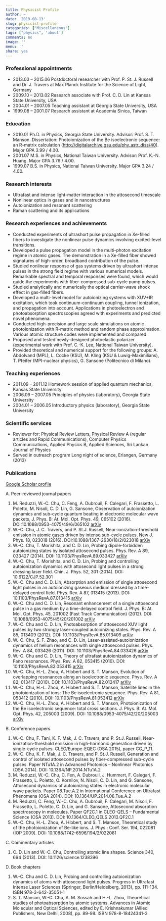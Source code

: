 ```yaml
---
title: Physicist Profile
author: ~
date: '2019-08-13'
slug: physicist-profile
categories: ["Miscellaneous"]
tags: ["physics", 'about']
comments: no
image: ''
menu: ''
share: yes
---
```


### Professional appointments

- 2013.03 – 2015.06 Postdoctoral researcher with Prof. P. St. J. Russell and Dr. J. Travers at Max Planck Institute for the Science of Light, Germany
- 2009.10 – 2013.02 Research associate with Prof. C. D. Lin at Kansas State University, USA
- 2004.01 – 2007.05 Teaching assistant at Georgia State University, USA
- 1999.08 – 2001.07 Research assistant at Academia Sinica, Taiwan

### Education

- 2010.01 Ph.D. in Physics, Georgia State University. Advisor: Prof. S. T. Manson. Dissertation: Photoionization of the Be isoelectronic sequence: an R-matrix calculation (http://digitalarchive.gsu.edu/phy_astr_diss/40). Major GPA 3.99 / 4.00.
- 2001.07 M.S. in Physics, National Taiwan University. Advisor: Prof. K.-N. Huang. Major GPA 3.76 / 4.00.
- 1999.07 B.S. in Physics, National Taiwan University. Major GPA 3.24 / 4.00.

### Research interests

- Ultrafast and intense light-matter interaction in the attosecond timescale
- Nonlinear optics in gases and in nanostructures
- Autoionization and resonant scattering
- Raman scattering and its applications

### Research experiences and achievements

- Conducted experiments of ultrashort pulse propagation in Xe-filled fibers to investigate the nonlinear pulse dynamics involving excited-level transitions.
- Developed a pulse propagation model in the multi-photon excitation regime in atomic gases. The demonstration in a Xe-filled fiber showed signatures of high-order, broadband contribution of the pulse.
- Studied nonlinear response of gas systems driven by ultrashort intense pulses in the strong field regime with various numerical models. Remarkable spectral and temporal responses were found, which would guide the experiments with fiber-compressed sub-cycle pump pulses.
- Studied analytically and numerically the optical carrier-wave shock effect in gas-filled fibers.
- Developed a multi-level model for autoionizing systems with XUV+IR excitation, which took continuum-continuum coupling, tunnel ionization, and propagation into account. Applications in photoelectron and photoabsorption spectroscopies agreed with experiments and predicted novel phenomena.
- Conducted high-precision and large scale simulations on atomic photoionization with R-matrix method and random phase approximation. Various atomic structure codes were implemented and compared.
- Proposed and tested newly-designed photoelastic polarizer (experimental work with Prof. C.-K. Lee, National Taiwan University).
- Provided theoretical and numerical support for the following groups: A. Abdolvand (MPL), L. Cocke (KSU), M. Kling (KSU & Luwig-Maximilians), T. Pfeifer (MPI-nuclear physics), G. Sansone (Politecnico di Milano).

### Teaching experiences

- 2011.09 – 2011.12 Homework session of applied quantum mechanics, Kansas State University
- 2006.09 – 2007.05 Principles of physics (laboratory), Georgia State University
- 2004.01 – 2006.05 Introductory physics (laboratory), Georgia State University

### Scientific services

- Reviewer for: Physical Review Letters, Physical Review A (regular articles and Rapid Communications), Computer Physics Communications, Applied Physics B, Applied Sciences, Sri Lankan Journal of Physics
- Served in outreach program Long night of science, Erlangen, Germany (2013)

### Publications

[Google Scholar profile](https://scholar.google.com/citations?user=4_rj7C0AAAAJ&hl=en)

A. Peer-reviewed journal papers

1.	M. Reduzzi, W.-C. Chu, C. Feng, A. Dubrouil, F. Calegari, F. Frassetto, L. Poletto, M. Nisoli, C. D. Lin, G. Sansone, Observation of autoionization dynamics and sub-cycle quantum beating in electronic molecular wave packets, J. Phys. B: At. Mol. Opt. Phys. 49, 065102 (2016). DOI:10.1088/0953-4075/49/6/065102 [arXiv](https://arxiv.org/abs/1902.10136)
2.	W.-C. Chu, J. C. Travers, and P. St.J. Russell, Near-ionization-threshold emission in atomic gases driven by intense sub-cycle pulses, New J. Phys. 18, 023018 (2016). DOI:10.1088/1367-2630/18/2/023018 [arXiv](https://arxiv.org/abs/1503.07324)
3.	W.-C. Chu, T. Morishita, and C. D. Lin, Probing dipole-forbidden autoionizing states by isolated attosecond pulses. Phys. Rev. A 89, 033427 (2014). DOI: 10.1103/PhysRevA.89.033427 [arXiv](https://arxiv.org/abs/1402.3128)
4.	W.-C. Chu, T. Morishita, and C. D. Lin, Probing and controlling autoionization dynamics with attosecond light pulses in a strong dressing laser field. Chin. J. Phys. 52, 301 (2014). DOI: 10.6122/CJP.52.301
5.	W.-C. Chu and C. D. Lin, Absorption and emission of single attosecond light pulses in an autoionizing gaseous medium dressed by a time-delayed control field. Phys. Rev. A 87, 013415 (2013). DOI: 10.1103/PhysRevA.87.013415 [arXiv](https://arxiv.org/abs/1211.6172)
6.	W.-C. Chu and C. D. Lin, Resonant enhancement of a single attosecond pulse in a gas medium by a time-delayed control field. J. Phys. B: At. Mol. Opt. Phys. 45, 201002 (Fast Track Communication) (2012). DOI: 10.1088/0953-4075/45/20/201002 [arXiv](https://arxiv.org/abs/1205.4767)
7.	W.-C. Chu and C. D. Lin, Photoabsorption of attosecond XUV light pulses by two strongly laser-coupled autoionizing states. Phys. Rev. A 85, 013409 (2012). DOI: 10.1103/PhysRevA.85.013409 [arXiv](https://arxiv.org/abs/1205.4766)
8.	W.-C. Chu, S. F. Zhao, and C. D. Lin, Laser-assisted-autoionization dynamics of helium resonances with single attosecond pulses. Phys. Rev. A 84, 033426 (2011). DOI: 10.1103/PhysRevA.84.033426 [arXiv](https://arxiv.org/abs/1205.4775)
9.	W.-C. Chu and C. D. Lin, Theory of ultrafast autoionization dynamics of Fano resonances. Phys. Rev. A 82, 053415 (2010). DOI: 10.1103/PhysRevA.82.053415 [arXiv](https://arxiv.org/abs/1205.5476)
10.	W.-C. Chu, H.-L. Zhou, A. Hibbert and S. T. Manson, Evolution of overlapping resonances along an isoelectronic sequence. Phys. Rev. A 82, 013417 (2010). DOI: 10.1103/PhysRevA.82.013417 [arXiv](https://arxiv.org/abs/1205.5481)
11.	W.-C. Chu, H.-L. Zhou, A. Hibbert and S. T. Manson, Satellite lines in the photoionization of ions: The Be isoelectronic sequence. Phys. Rev. A 81, 053412 (2010). DOI: 10.1103/PhysRevA.81.053412 [arXiv](https://arxiv.org/abs/1205.5495)
12.	W.-C. Chu, H.-L. Zhou, A. Hibbert and S. T. Manson, Photoionization of the Be isoelectronic sequence: total cross sections. J. Phys. B: At. Mol. Opt. Phys. 42, 205003 (2009). DOI: 10.1088/0953-4075/42/20/205003 [arXiv](https://arxiv.org/abs/1205.5590)

B. Conference papers

1.	W.-C. Chu, F. Tani, K. F. Mak, J. C. Travers, and P. St.J. Russell, Near-ionization-threshold emission in high-harmonic generation driven by single-cycle pulses. CLEO/Europe-EQEC (OSA 2015), paper CG_P_11.
2.	W.-C. Chu, K. F. Mak, J. C. Travers, and P. St.J. Russell, Generation and control of isolated attosecond pulses by fiber-compressed sub-cycle pulses. Paper NTu1A.2 in Advanced Photonics – Nonlinear Photonics (OSA 2014). DOI: 10.1364/NP.2014.NTu1A.2
3.	M. Reduzzi, W.-C. Chu, C. Fen, A. Dubrouil, J. Hummert, F. Calegari, F. Frassetto, L. Poletto, O. Kornilov, N. Nisoli, C. D. Lin, and G. Sansone, Attosecond dynamics of autoionizing states in electronic molecular wave packets. Paper 08.Tue.A.2 in International Conference on Ultrafast Phenomena (OSA 2014). DOI: 10.1364/UP.2014.08.Tue.A.2
4.	M. Reduzzi, C. Feng, W.-C. Chu, A. Dubrouil, F. Calegari, M. Nisoli, F. Frassetto, L. Poletto, C. D. Lin, and G. Sansone, Attosecond absorption spectroscopy in molecules. Paper QF2C.1 in CLEO-QELS – Fundamental Science (OSA 2013). DOI: 10.1364/CLEO_QELS.2013.QF2C.1
5.	W.-C. Chu, H.-L. Zhou, A. Hibbert, and S. T. Manson, Theoretical study of the photoionization of Be-like ions. J. Phys.: Conf. Ser. 194, 022081 (IOP 2009). DOI: 10.1088/1742-6596/194/2/022081

C. Commentary articles

1.	C. D. Lin and W.-C. Chu, Controlling atomic line shapes. Science 340, 694 (2013). DOI: 10.1126/science.1238396

D. Book chapters

1.	W.-C. Chu and C. D. Lin, Probing and controlling autoionization dynamics of atoms with attosecond light pulses. Progress in Ultrafast Intense Laser Sciences (Springer, Berlin/Heidelberg, 2013), pp. 111-134.
ISBN 978-3-642-35051-1
2.	S. T. Manson, W.-C. Chu, A. M. Sossah and H.-L. Zhou, Theoretical studies of photoabsorption by atomic systems. Advances in Atomic Molecular and Optical Sciences, edited by E. Krishnakumar (Allied Publishers, New Delhi, 2008), pp. 89-98.
ISBN 978-8-18424341-3
